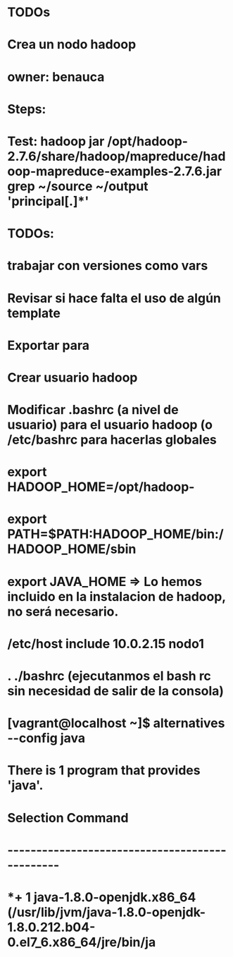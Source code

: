 TODOs
===
# Crea un nodo hadoop
# owner: benauca
# Steps: 
# Test: hadoop jar /opt/hadoop-2.7.6/share/hadoop/mapreduce/hadoop-mapreduce-examples-2.7.6.jar grep ~/source ~/output 'principal[.]*'
#  TODOs:
#        trabajar con versiones como vars
#        Revisar si hace falta el uso de algún template
#       Exportar para
#		Crear usuario hadoop
#		Modificar .bashrc (a nivel de usuario) para el usuario hadoop (o /etc/bashrc para hacerlas globales
#			export HADOOP_HOME=/opt/hadoop-
#			export PATH=$PATH:HADOOP_HOME/bin:/HADOOP_HOME/sbin
#			export JAVA_HOME => Lo hemos incluido en la instalacion de hadoop, no será necesario.
#		/etc/host include 10.0.2.15 nodo1						
#			. ./bashrc (ejecutanmos el bash rc sin necesidad de salir de la consola)
#		[vagrant@localhost ~]$ alternatives --config java
#		
#		There is 1 program that provides 'java'.
#		 Selection    Command
#		-----------------------------------------------
#		*+ 1           java-1.8.0-openjdk.x86_64 (/usr/lib/jvm/java-1.8.0-openjdk-1.8.0.212.b04-0.el7_6.x86_64/jre/bin/ja
#